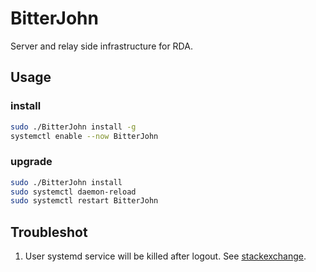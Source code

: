 # BitterJohn
Server and relay side infrastructure for RDA.

## Usage

### install

```bash
sudo ./BitterJohn install -g
systemctl enable --now BitterJohn
```

### upgrade

```bash
sudo ./BitterJohn install
sudo systemctl daemon-reload
sudo systemctl restart BitterJohn
```

## Troubleshot

1. User systemd service will be killed after logout. See [stackexchange](https://unix.stackexchange.com/questions/521538/system-service-running-as-user-is-terminated-on-logout).
